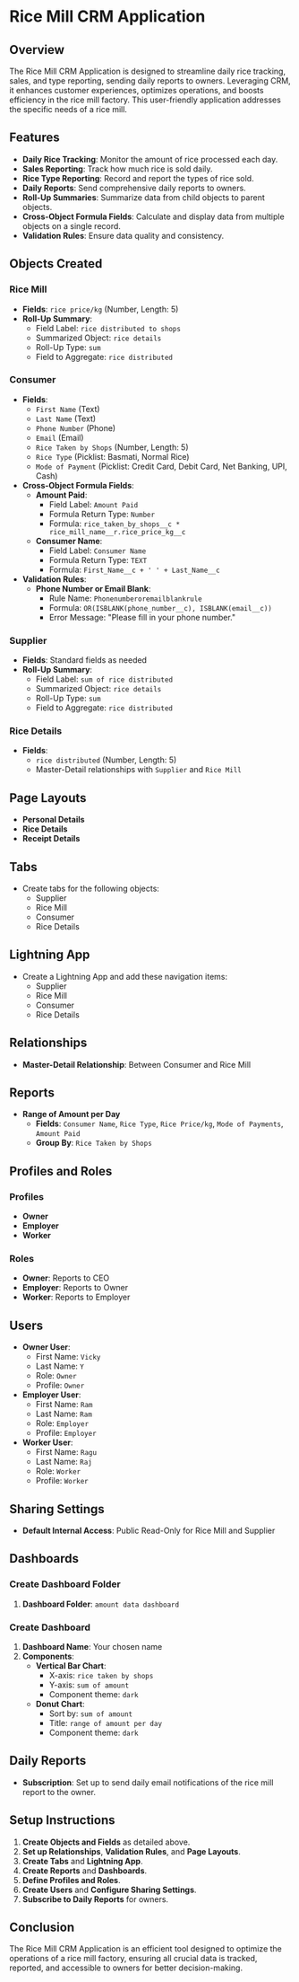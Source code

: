 # Rice Mill CRM Application

## Overview
The Rice Mill CRM Application is designed to streamline daily rice tracking, sales, and type reporting, sending daily reports to owners. Leveraging CRM, it enhances customer experiences, optimizes operations, and boosts efficiency in the rice mill factory. This user-friendly application addresses the specific needs of a rice mill.

## Features
- **Daily Rice Tracking**: Monitor the amount of rice processed each day.
- **Sales Reporting**: Track how much rice is sold daily.
- **Rice Type Reporting**: Record and report the types of rice sold.
- **Daily Reports**: Send comprehensive daily reports to owners.
- **Roll-Up Summaries**: Summarize data from child objects to parent objects.
- **Cross-Object Formula Fields**: Calculate and display data from multiple objects on a single record.
- **Validation Rules**: Ensure data quality and consistency.

## Objects Created
### Rice Mill
- **Fields**: `rice price/kg` (Number, Length: 5)
- **Roll-Up Summary**:
  - Field Label: `rice distributed to shops`
  - Summarized Object: `rice details`
  - Roll-Up Type: `sum`
  - Field to Aggregate: `rice distributed`

### Consumer
- **Fields**:
  - `First Name` (Text)
  - `Last Name` (Text)
  - `Phone Number` (Phone)
  - `Email` (Email)
  - `Rice Taken by Shops` (Number, Length: 5)
  - `Rice Type` (Picklist: Basmati, Normal Rice)
  - `Mode of Payment` (Picklist: Credit Card, Debit Card, Net Banking, UPI, Cash)
- **Cross-Object Formula Fields**:
  - **Amount Paid**:
    - Field Label: `Amount Paid`
    - Formula Return Type: `Number`
    - Formula: `rice_taken_by_shops__c * rice_mill_name__r.rice_price_kg__c`
  - **Consumer Name**:
    - Field Label: `Consumer Name`
    - Formula Return Type: `TEXT`
    - Formula: `First_Name__c + ' ' + Last_Name__c`
- **Validation Rules**:
  - **Phone Number or Email Blank**:
    - Rule Name: `Phonenumberoremailblankrule`
    - Formula: `OR(ISBLANK(phone_number__c), ISBLANK(email__c))`
    - Error Message: "Please fill in your phone number."

### Supplier
- **Fields**: Standard fields as needed
- **Roll-Up Summary**:
  - Field Label: `sum of rice distributed`
  - Summarized Object: `rice details`
  - Roll-Up Type: `sum`
  - Field to Aggregate: `rice distributed`

### Rice Details
- **Fields**:
  - `rice distributed` (Number, Length: 5)
  - Master-Detail relationships with `Supplier` and `Rice Mill`

## Page Layouts
- **Personal Details**
- **Rice Details**
- **Receipt Details**

## Tabs
- Create tabs for the following objects:
  - Supplier
  - Rice Mill
  - Consumer
  - Rice Details

## Lightning App
- Create a Lightning App and add these navigation items:
  - Supplier
  - Rice Mill
  - Consumer
  - Rice Details

## Relationships
- **Master-Detail Relationship**: Between Consumer and Rice Mill

## Reports
- **Range of Amount per Day**
  - **Fields**: `Consumer Name`, `Rice Type`, `Rice Price/kg`, `Mode of Payments`, `Amount Paid`
  - **Group By**: `Rice Taken by Shops`

## Profiles and Roles
### Profiles
- **Owner**
- **Employer**
- **Worker**

### Roles
- **Owner**: Reports to CEO
- **Employer**: Reports to Owner
- **Worker**: Reports to Employer

## Users
- **Owner User**:
  - First Name: `Vicky`
  - Last Name: `Y`
  - Role: `Owner`
  - Profile: `Owner`
- **Employer User**:
  - First Name: `Ram`
  - Last Name: `Ram`
  - Role: `Employer`
  - Profile: `Employer`
- **Worker User**:
  - First Name: `Ragu`
  - Last Name: `Raj`
  - Role: `Worker`
  - Profile: `Worker`

## Sharing Settings
- **Default Internal Access**: Public Read-Only for Rice Mill and Supplier

## Dashboards
### Create Dashboard Folder
1. **Dashboard Folder**: `amount data dashboard`

### Create Dashboard
1. **Dashboard Name**: Your chosen name
2. **Components**:
   - **Vertical Bar Chart**:
     - X-axis: `rice taken by shops`
     - Y-axis: `sum of amount`
     - Component theme: `dark`
   - **Donut Chart**:
     - Sort by: `sum of amount`
     - Title: `range of amount per day`
     - Component theme: `dark`

## Daily Reports
- **Subscription**: Set up to send daily email notifications of the rice mill report to the owner.

## Setup Instructions
1. **Create Objects and Fields** as detailed above.
2. **Set up Relationships**, **Validation Rules**, and **Page Layouts**.
3. **Create Tabs** and **Lightning App**.
4. **Create Reports** and **Dashboards**.
5. **Define Profiles and Roles**.
6. **Create Users** and **Configure Sharing Settings**.
7. **Subscribe to Daily Reports** for owners.

## Conclusion
The Rice Mill CRM Application is an efficient tool designed to optimize the operations of a rice mill factory, ensuring all crucial data is tracked, reported, and accessible to owners for better decision-making.




